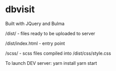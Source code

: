 # dbvisit

Built with JQuery and Bulma

/dist/ - files ready to be uploaded to server

/dist/index.html - entry point


/scss/ - scss files compiled into /dist/css/style.css

To launch DEV server: 
yarn install
yarn start
